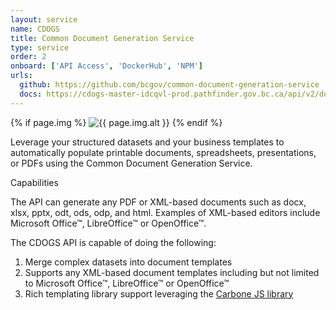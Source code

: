 ```yaml
---
layout: service
name: CDOGS
title: Common Document Generation Service
type: service
order: 2
onboard: ['API Access', 'DockerHub', 'NPM']
urls:
  github: https://github.com/bcgov/common-document-generation-service
  docs: https://cdogs-master-idcqvl-prod.pathfinder.gov.bc.ca/api/v2/docs
---
```

<div class="row">
  <div class="col-lg-12 text-center">
          {% if page.img %}
            <img class="img-fluid" src="{{ site.baseurl }}{{page.img.path }}" alt="{{ page.img.alt }}">
          {% endif %}
  </div>
  <div class="col-md-12">
    <div><p>Leverage your structured datasets and your business templates to automatically populate printable documents, spreadsheets, presentations, or PDFs using the Common Document Generation Service.
    </p></div>
    <div class="h5">Capabilities</div>
    <div><p>
The API can generate any PDF or XML-based documents such as docx, xlsx, pptx, odt, ods, odp, and html. Examples of XML-based editors include Microsoft Office&#x2122;, LibreOffice&#x2122; or OpenOffice&#x2122;.
      </p>
      <p>The CDOGS API is capable of doing the following:<ol>
        <li>Merge complex datasets into document templates</li>
        <li>Supports any XML-based document templates including but not limited to Microsoft Office&#x2122;, LibreOffice&#x2122; or OpenOffice&#x2122;</li>
        <li>Rich templating library support leveraging the <a href="https://carbone.io" target="_blank">Carbone JS library</a></li>
        </ol>
      </p>
    </div>
  </div>

</div>
